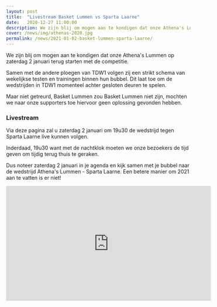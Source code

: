 ```yaml
---
layout: post
title:  "Livestream Basket Lummen vs Sparta Laarne"
date:   2020-12-27 11:00:00
description: We zijn blij om mogen aan te kondigen dat onze Athena's Lummen op zaterdag 2 januari terug starten met de competitie.
cover: /news/img/athenas-2020.jpg
permalink: /news/2021-01-02-basket-lummen-sparta-laarne/
---
```


We zijn blij om mogen aan te kondigen dat onze Athena's Lummen op zaterdag 2 januari terug starten met de competitie.

Samen met de andere ploegen van TDW1 volgen zij een strikt schema van wekelijkse testen en trainingen binnen hun bubbel. Dit laat toe om de wedstrijden in TDW1 momenteel achter gesloten deuren te spelen.

Maar niet getreurd, Basket Lummen zou Basket Lummen niet zijn, mochten we naar onze supporters toe hiervoor geen oplossing gevonden hebben.

### Livestream

Via deze pagina zal u zaterdag 2 januari om 19u30 de wedstrijd tegen Sparta Laarne live kunnen volgen. 

Inderdaad, 19u30 want met de nachtklok moeten we onze bezoekers de tijd geven om tijdig terug thuis te geraken. 

Dus noteer zaterdag 2 januari in je agenda en kijk samen met je bubbel naar de wedstrijd Athena's Lummen - Sparta Laarne. Een betere manier om 2021 aan te vatten is er niet!

<iframe width="560" height="315" src="https://www.youtube.com/embed/live_stream?channel=UC51QJlYeufZRnWidFfYY6bQ" frameborder="0" allowfullscreen></iframe>
